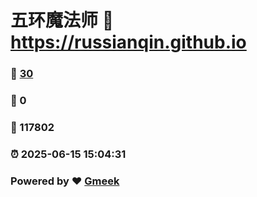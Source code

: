 # 五环魔法师 :link: https://russianqin.github.io 
### :page_facing_up: [30](https://russianqin.github.io/tag.html) 
### :speech_balloon: 0 
### :hibiscus: 117802 
### :alarm_clock: 2025-06-15 15:04:31 
### Powered by :heart: [Gmeek](https://github.com/Meekdai/Gmeek)

